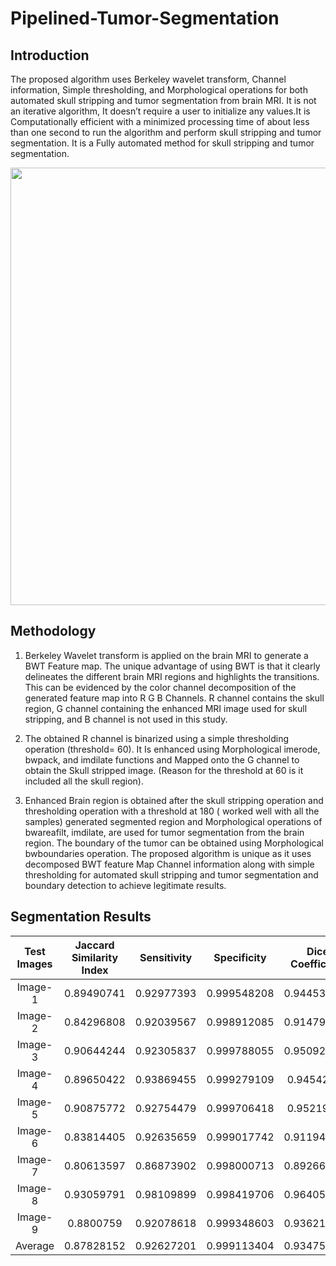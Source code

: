 # Pipelined-Tumor-Segmentation


## Introduction

The proposed algorithm uses Berkeley wavelet transform, Channel information, Simple thresholding, and Morphological operations for both automated skull stripping and tumor segmentation from brain MRI. It is not an iterative algorithm, It doesn’t require a user to initialize any values.It is Computationally efficient with a minimized processing time of about less than one second to run the algorithm and perform skull stripping and tumor segmentation. It is a Fully automated method for skull stripping and tumor segmentation.

<p align="center">
<img src="https://user-images.githubusercontent.com/63542593/119772110-4e429100-bedc-11eb-8f0f-c9499d2a3a8f.png" width="700">             
</p>

## Methodology

1) Berkeley Wavelet transform is applied on the brain MRI to generate a BWT Feature map. The unique advantage of using BWT is that it clearly delineates the different brain MRI regions and highlights the transitions. This can be evidenced by the color channel decomposition of the generated feature map into R G B Channels. R channel contains the skull region, G channel containing the enhanced MRI image used for skull stripping, and B channel is not used in this study.

2) The obtained R channel is binarized using a simple thresholding operation (threshold= 60). It Is enhanced using Morphological imerode, bwpack, and imdilate functions and Mapped onto the G channel to obtain the Skull stripped image. (Reason for the threshold at 60 is it included all the skull region).

3) Enhanced Brain region is obtained after the skull stripping operation and thresholding operation with a threshold at 180 ( worked well with all the samples) generated segmented region and Morphological operations of bwareafilt, imdilate, are used for tumor segmentation from the brain region. The boundary of the tumor can be obtained using Morphological bwboundaries operation. The proposed algorithm is unique as it uses decomposed BWT feature Map Channel information along with simple thresholding for automated skull stripping and tumor segmentation and boundary detection to achieve legitimate results.

## Segmentation Results

| Test Images  | Jaccard Similarity Index | Sensitivity | Specificity | Dice Coefficient | Accuracy | Processing Time(Sec) | 
| :---: | :---: | :---: | :---: | :---: | :---: | :---: | 
| Image-1  | 0.89490741  | 0.92977393  | 0.999548208  | 0.944539458  | 0.9987484 | 0.773  |
| Image-2  | 0.84296808  | 0.92039567  | 0.998912085  | 0.914794007  | 0.997993  | 0.777  | 
| Image-3  | 0.90644244  | 0.92305837  | 0.999788055  | 0.950925581  | 0.998911  | 0.819  | 
| Image-4  | 0.89650422  | 0.93869455  | 0.999279109  | 0.94542813   | 0.9983651 | 0.674  | 
| Image-5  |  0.90875772 | 0.92754479  | 0.999706418  | 0.95219808   | 0.998696  | 0.992  | 
| Image-6  | 0.83814405  | 0.92635659  | 0.999017742  | 0.911945994  | 0.9983459 | 1.117  | 
| Image-7  | 0.80613597  | 0.86873902  | 0.998000713  | 0.892663657  | 0.9947564 | 1.199  | 
| Image-8  | 0.93059791 | 0.98109899  | 0.998419706  | 0.964051505  | 0.9979296 | 0.758  | 
| Image-9  | 0.8800759   | 0.92078618  | 0.999348603  | 0.936213161  | 0.9982577  | 0.756  | 
| Average  |0.87828152  | 0.92627201  | 0.999113404  | 0.934751064  | 0.9980003  | 0.873sec  | 











